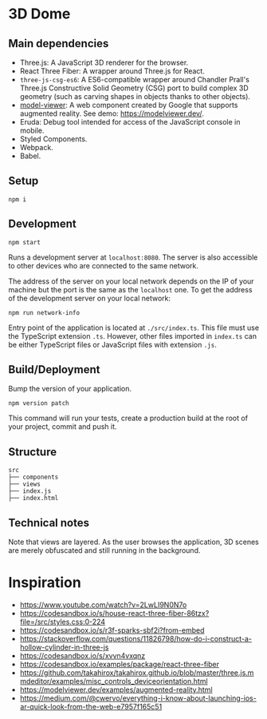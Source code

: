 # 3D Dome

## Main dependencies

-   Three.js: A JavaScript 3D renderer for the browser.
-   React Three Fiber: A wrapper around Three.js for React.
-   `three-js-csg-es6`: A ES6-compatible wrapper around Chandler Prall's Three.js Constructive Solid Geometry (CSG) port to build complex 3D geometry (such as carving shapes in objects thanks to other objects).
-   [model-viewer](https://github.com/google/model-viewer): A web component created by Google that supports augmented reality. See demo: https://modelviewer.dev/.
-   Eruda: Debug tool intended for access of the JavaScript console in mobile.
-   Styled Components.
-   Webpack.
-   Babel.

## Setup

    npm i

## Development

    npm start

Runs a development server at `localhost:8080`. The server is also accessible to other devices who are connected to the same network.

The address of the server on your local network depends on the IP of your machine but the port is the same as the `localhost` one. To get the address of the development server on your local network:

    npm run network-info

Entry point of the application is located at `./src/index.ts`. This file must use the TypeScript extension `.ts`. However, other files imported in `index.ts` can be either TypeScript files or JavaScript files with extension `.js`.

## Build/Deployment

Bump the version of your application.

    npm version patch

This command will run your tests, create a production build at the root of your project, commit and push it.

## Structure

    src
    ├── components
    ├── views
    ├── index.js
    ├── index.html

## Technical notes

Note that views are layered. As the user browses the application, 3D scenes are merely obfuscated and still running in the background.

# Inspiration

-   https://www.youtube.com/watch?v=2LwLI9N0N7o
-   https://codesandbox.io/s/house-react-three-fiber-86tzx?file=/src/styles.css:0-224
-   https://codesandbox.io/s/r3f-sparks-sbf2i?from-embed
-   https://stackoverflow.com/questions/11826798/how-do-i-construct-a-hollow-cylinder-in-three-js
-   https://codesandbox.io/s/xvvn4vxqnz
-   https://codesandbox.io/examples/package/react-three-fiber
-   https://github.com/takahirox/takahirox.github.io/blob/master/three.js.mmdeditor/examples/misc_controls_deviceorientation.html
-   https://modelviewer.dev/examples/augmented-reality.html
-   https://medium.com/@cwervo/everything-i-know-about-launching-ios-ar-quick-look-from-the-web-e7957f165c51
